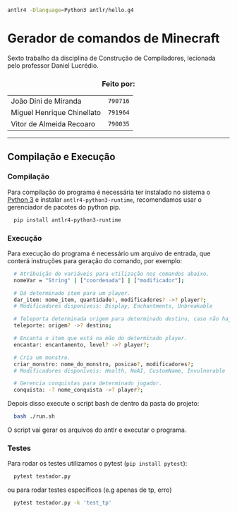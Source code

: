 ```bash
antlr4 -Dlanguage=Python3 antlr/hello.g4
```

# Gerador de comandos de Minecraft

Sexto trabalho da disciplina de Construção de Compiladores, lecionada pelo professor Daniel Lucrédio.

<h3 align="center">
  Feito por:
</h3>

<div align="center">
  <table>
    <tr>
      <td>João Dini de Miranda</td>
      <td><code>790716</code></td>
    </tr>
    <tr>
      <td>Miguel Henrique Chinellato</td>
      <td><code>791964</code></td>
    </tr>
    <tr>
      <td>Vitor de Almeida Recoaro</td>
      <td><code>790035</code></td>
    </tr>
  </table>
</div>

---

## Compilação e Execução

### Compilação

Para compilação do programa é necessária ter instalado no sistema o [Python 3](https://www.python.org/) e instalar `antlr4-python3-runtime`, recomendamos usar o gerenciador de pacotes do python pip.

```bash
  pip install antlr4-python3-runtime
```

### Execução

Para execução do programa é necessário um arquivo de entrada, que conterá instruções para geração do comando, por exemplo:

```bash
  # Atribuição de variáveis para utilização nos comandos abaixo.
  nomeVar = "String" | ["coordenada"] | ["modificador"];

  # Dá determinado item para um player.
  dar_item: nome_item, quantidade?, modificadores? ->? player?;
  # Modificadores disponíveis: Display, Enchantments, Unbreakable

  # Teleporta determinada origem para determinado destino, caso não haja origem, a origem será o próprio player.
  teleporte: origem? ->? destino;

  # Encanta o item que está na mão do determinado player.
  encantar: encantamento, level? ->? player?;

  # Cria um monstro.
  criar_monstro: nome_do_monstro, posicao?, modificadores?;
  # Modificadores disponíveis: Health, NoAI, CustomName, Invulnerable

  # Gerencia conquistas para determinado jogador.
  conquista: -? nome_conquista ->? player?;
```

Depois disso execute o script bash de dentro da pasta do projeto:

```bash
  bash ./run.sh
```

O script vai gerar os arquivos do antlr e executar o programa.

### Testes

Para rodar os testes utilizamos o pytest (`pip install pytest`):

```bash
  pytest testador.py
```

ou para rodar testes específicos (e.g apenas de tp, erro)

```bash
  pytest testador.py -k 'test_tp'
```
